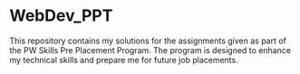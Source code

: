 # WebDev_PPT
This repository contains my solutions for the assignments given as part of the PW Skills Pre Placement Program. The program is designed to enhance my technical skills and prepare me for future job placements.
